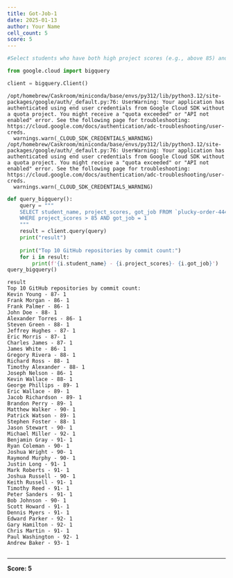 ```yaml
---
title: Got-Job-1
date: 2025-01-13
author: Your Name
cell_count: 5
score: 5
---
```


```python
#Select students who have both high project scores (e.g., above 85) and got a job.
```


```python
from google.cloud import bigquery
```


```python
client = bigquery.Client()
```

    /opt/homebrew/Caskroom/miniconda/base/envs/py312/lib/python3.12/site-packages/google/auth/_default.py:76: UserWarning: Your application has authenticated using end user credentials from Google Cloud SDK without a quota project. You might receive a "quota exceeded" or "API not enabled" error. See the following page for troubleshooting: https://cloud.google.com/docs/authentication/adc-troubleshooting/user-creds. 
      warnings.warn(_CLOUD_SDK_CREDENTIALS_WARNING)
    /opt/homebrew/Caskroom/miniconda/base/envs/py312/lib/python3.12/site-packages/google/auth/_default.py:76: UserWarning: Your application has authenticated using end user credentials from Google Cloud SDK without a quota project. You might receive a "quota exceeded" or "API not enabled" error. See the following page for troubleshooting: https://cloud.google.com/docs/authentication/adc-troubleshooting/user-creds. 
      warnings.warn(_CLOUD_SDK_CREDENTIALS_WARNING)



```python
def query_bigquery():
    query = """
    SELECT student_name, project_scores, got_job FROM `plucky-order-444214-g8.student_data.student_data_madhuri` 
    WHERE project_scores > 85 AND got_job = 1
    """
    result = client.query(query)
    print("result")
    
    print("Top 10 GitHub repositories by commit count:")
    for i in result:
        print(f'{i.student_name} - {i.project_scores}- {i.got_job}')
query_bigquery()
```

    result
    Top 10 GitHub repositories by commit count:
    Kevin Young - 87- 1
    Frank Morgan - 86- 1
    Frank Palmer - 86- 1
    John Doe - 88- 1
    Alexander Torres - 86- 1
    Steven Green - 88- 1
    Jeffrey Hughes - 87- 1
    Eric Morris - 87- 1
    Charles James - 87- 1
    James White - 86- 1
    Gregory Rivera - 88- 1
    Richard Ross - 88- 1
    Timothy Alexander - 88- 1
    Joseph Nelson - 86- 1
    Kevin Wallace - 88- 1
    George Phillips - 89- 1
    Eric Wallace - 89- 1
    Jacob Richardson - 89- 1
    Brandon Perry - 89- 1
    Matthew Walker - 90- 1
    Patrick Watson - 89- 1
    Stephen Foster - 88- 1
    Jason Stewart - 90- 1
    Michael Miller - 92- 1
    Benjamin Gray - 91- 1
    Ryan Coleman - 90- 1
    Joshua Wright - 90- 1
    Raymond Murphy - 90- 1
    Justin Long - 91- 1
    Mark Roberts - 91- 1
    Joshua Russell - 90- 1
    Keith Russell - 91- 1
    Timothy Reed - 91- 1
    Peter Sanders - 91- 1
    Bob Johnson - 90- 1
    Scott Howard - 91- 1
    Dennis Myers - 91- 1
    Edward Parker - 92- 1
    Gary Hamilton - 92- 1
    Chris Martin - 91- 1
    Paul Washington - 92- 1
    Andrew Baker - 93- 1



```python

```


---
**Score: 5**
